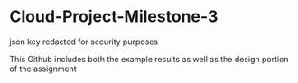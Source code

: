 # Cloud-Project-Milestone-3

json key redacted for security purposes

This Github includes both the example results as well as the design portion of the assignment
